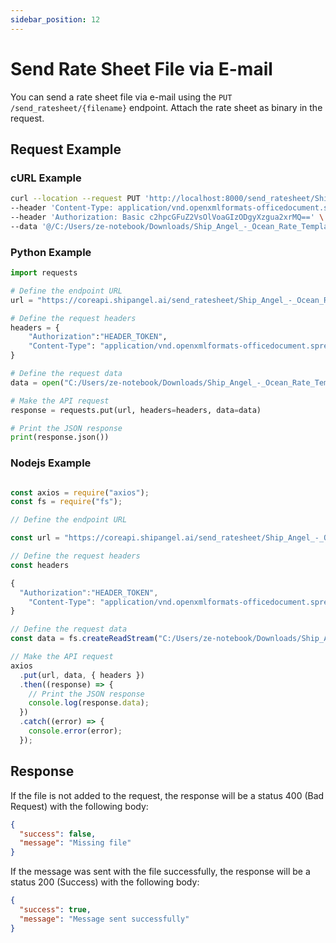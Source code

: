 ```yaml
---
sidebar_position: 12
---
```


# Send Rate Sheet File via E-mail

You can send a rate sheet file via e-mail using the `PUT /send_ratesheet/{filename}` endpoint. Attach the rate sheet as binary in the request.

## Request Example

### cURL Example

```bash
curl --location --request PUT 'http://localhost:8000/send_ratesheet/Ship_Angel_-_Ocean_Rate_Template.xlsx' \
--header 'Content-Type: application/vnd.openxmlformats-officedocument.spreadsheetml.sheet' \
--header 'Authorization: Basic c2hpcGFuZ2VsOlVoaGIzODgyXzgua2xrMQ==' \
--data '@/C:/Users/ze-notebook/Downloads/Ship_Angel_-_Ocean_Rate_Template.xlsx'
```

### Python Example

```python
import requests

# Define the endpoint URL
url = "https://coreapi.shipangel.ai/send_ratesheet/Ship_Angel_-_Ocean_Rate_Template.xlsx"

# Define the request headers
headers = {
    "Authorization":"HEADER_TOKEN",
    "Content-Type": "application/vnd.openxmlformats-officedocument.spreadsheetml.sheet"
}

# Define the request data
data = open("C:/Users/ze-notebook/Downloads/Ship_Angel_-_Ocean_Rate_Template.xlsx", "rb")

# Make the API request
response = requests.put(url, headers=headers, data=data)

# Print the JSON response
print(response.json())
```

### Nodejs Example

```javascript

const axios = require("axios");
const fs = require("fs");

// Define the endpoint URL

const url = "https://coreapi.shipangel.ai/send_ratesheet/Ship_Angel_-_Ocean_Rate_Template.xlsx";

// Define the request headers
const headers

{
  "Authorization":"HEADER_TOKEN",
    "Content-Type": "application/vnd.openxmlformats-officedocument.spreadsheetml.sheet"
}

// Define the request data
const data = fs.createReadStream("C:/Users/ze-notebook/Downloads/Ship_Angel_-_Ocean_Rate_Template.xlsx");

// Make the API request
axios
  .put(url, data, { headers })
  .then((response) => {
    // Print the JSON response
    console.log(response.data);
  })
  .catch((error) => {
    console.error(error);
  });
```

## Response

If the file is not added to the request, the response will be a status 400 (Bad Request) with the following body:

```json
{
  "success": false,
  "message": "Missing file"
}
```

If the message was sent with the file successfully, the response will be a status 200 (Success) with the following body:

```json
{
  "success": true,
  "message": "Message sent successfully"
}
```
